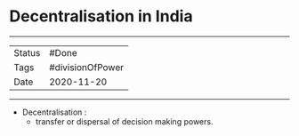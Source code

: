# Decentralisation in India

***
|        |                  |
| ------ | ---------------- |
| Status | #Done            |
| Tags   | #divisionOfPower |
| Date   | 2020-11-20       |

***

*   Decentralisation :
    *   transfer or dispersal of decision making powers.
